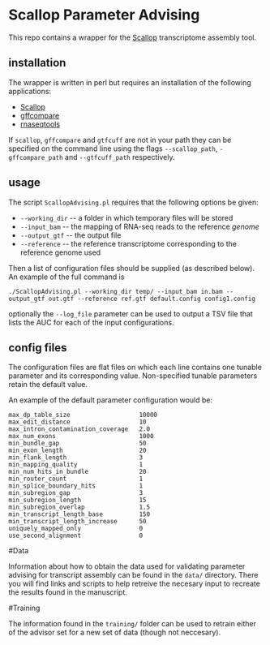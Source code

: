 # Scallop Parameter Advising

This repo contains a wrapper for the [Scallop](http://github.com/Kingsford-Group/scallop) transcriptome assembly tool.

## installation

The wrapper is written in perl but requires an installation of the following applications:
* [Scallop](http://github.com/Kingsford-Group/scallop)
* [gffcompare](https://github.com/gpertea/gffcompare)
* [rnaseqtools](https://github.com/Kingsford-Group/rnaseqtools)

If `scallop`, `gffcompare` and `gtfcuff` are not in your path they can be specified on the command line using the flags
`--scallop_path`, `-gffcompare_path` and `--gtfcuff_path` respectively.


## usage

The script `ScallopAdvising.pl` requires that the following options be given:
* `--working_dir` -- a folder in which temporary files will be stored
* `--input_bam` -- the mapping of RNA-seq reads to the reference *genome*
* `--output_gtf` -- the output file
* `--reference` -- the reference transcriptome corresponding to the reference genome used

Then a list of configuration files should be supplied (as described below).
An example of the full command is
```
./ScallopAdvising.pl --working_dir temp/ --input_bam in.bam --output_gtf out.gtf --reference ref.gtf default.config config1.config
```

optionally the `--log_file` parameter can be used to output a TSV file that lists the AUC for each of the input configurations. 

## config files

The configuration files are flat files on which each line contains one tunable parameter and its corresponding value.
Non-specified tunable parameters retain the default value.

An example of the default parameter configuration would be:
```
max_dp_table_size                   10000
max_edit_distance                   10
max_intron_contamination_coverage   2.0
max_num_exons                       1000
min_bundle_gap                      50
min_exon_length                     20
min_flank_length                    3
min_mapping_quality                 1
min_num_hits_in_bundle              20
min_router_count                    1
min_splice_boundary_hits            1
min_subregion_gap                   3
min_subregion_length                15
min_subregion_overlap               1.5
min_transcript_length_base          150
min_transcript_length_increase      50
uniquely_mapped_only                0
use_second_alignment                0
```

#Data

Information about how to obtain the data used for validating parameter advising for transcript assembly can be found in the `data/` directory. 
There you will find links and scripts to help retreive the necesary input to recreate the results found in the manuscript. 

#Training

The information found in the `training/` folder can be used to retrain either of the advisor set for a new set of data (though not neccesary).